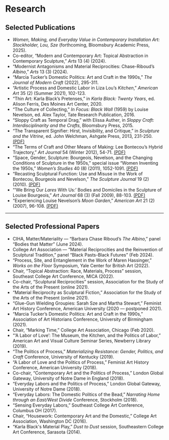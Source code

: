 # Research

## Selected Publications

* *Women, Making, and Everyday Value in Contemporary Installation Art: Stockholder, Lou, Sze* (forthcoming, Bloomsbury Academic Press, 2025).
* Co-editor, “Modern and Contemporary Art: Topical Abstraction in Contemporary Sculpture,” *Arts* 13 (4) (2024).
* “Modernist Antagonisms and Material Reciprocities: Chase-Riboud’s *Albino*,” *Arts* 13 (3) (2024).
* “Marcia Tucker’s Domestic Politics: Art and Craft in the 1990s,” *The Journal of Modern Craft* (2022), 295-311.
* “Artistic Process and Domestic Labor in Liza Lou’s *Kitchen*,” *American Art* 35 (2) (Summer 2021), 102-123.
* “Thin Art: Karla Black’s Pretenses,” in *Karla Black: Twenty Years*, ed. Alison Ferris, Des Moines Art Center, 2020.
* “The Culture of Collecting,” *In Focus: Black Wall* (1959) by Louise Nevelson, ed. Alex Taylor, Tate Research Publication, 2016.
* “Sloppy Craft as Temporal Drag,” with Elissa Auther, in *Sloppy Craft: Interdisciplinarity and the Crafts*, Bloomsbury Press, 2015.
* “The Transparent Signifier: Hirst, Invisibility, and Critique,” in *Sculpture and the Vitrine*, ed. John Welchman, Ashgate Press, 2013, 231-250. [(PDF)](/public/content/papers/Speaks-hirst.pdf)
* “The Terms of Craft and Other Means of Making: Lee Bontecou’s Hybrid Trajectory,” *Art Journal* 54 (Winter 2012), 54-71. [(PDF)](/public/content/papers/Speaks-Bontecout-craft-AJ.pdf)
* “Space, Gender, Sculpture: Bourgeois, Nevelson, and the Changing Conditions of Sculpture in the 1950s,” special issue “Women Inventing the 1950s,” *Women’s Studies* 40 (8) (2011), 1052-1091. [(PDF)](/public/content/papers/Speaks_Space_gender_Sculpture_WS_11.pdf)
* “Recasting Sculptural Function: Use and Misuse in the Work of Bontecou, Bourgeois and Nevelson,” *The Sculpture Journal* 19 (2) (2010). [(PDF)](/public/content/papers/Speaks_Recasting_sculptural_function_10.pdf)
* “‘We Bring Our *Lares* With Us:’ Bodies and Domiciles in the Sculpture of Louise Bourgeois,” *Art Journal* 68 (3) (Fall 2009), 88-103. [(PDF)](/public/content/papers/Speaks_Bourgeois_AJ_download.pdf)
* “Experiencing Louise Nevelson’s *Moon Garden*,” *American Art* 21 (2) (2007), 96-108. [(PDF)](/public/content/papers/Speaks_Nevelson_AA_07.pdf)

---

## Selected Professional Papers

* CIHA, Matter/Materiality — “Barbara Chase Riboud’s *The Albino*,” panel “Bodies that Matter” (June 2024).
* College Art Association — “Material Reciprocities and the Reinvention of Sculptural Tradition,” panel “Black Pasts-Black Futures” (Feb 2024).
* “Process, Site, and Entanglement in the Work of Maren Hassinger,” *Works on the Floor* Symposium, Yale Center for British Art (2022).
* Chair, “Topical Abstraction: Race, Materials, Process” session, Southeast College Art Conference, MICA (2022).
* Co-chair, “Sculptural Reciprocities” session, Association for the Study of the Arts of the Present (online 2021).
* “Material Reciprocity as Sculptural Fiction,” Association for the Study of the Arts of the Present (online 2021).
* “Glue-Gun Wielding Groupies: Sarah Sze and Martha Stewart,” Feminist Art History Conference, American University (2020 — postponed 2021).
* “Marcia Tucker’s Domestic Politics: Art and Craft in the 1990s,” Association of Art Historians Conference, University of Birmingham (2021).
* Chair, “Marking Time,” College Art Association, Chicago (Feb 2020).
* “‘A Labor of Love’: The Museum, the Kitchen, and the Politics of Labor,” American Art and Visual Culture Seminar Series, Newberry Library (2019).
* “The Politics of Process,” *Materializing Resistance: Gender, Politics, and Craft* Conference, University of Kentucky (2019).
* “A Labor of Love and the Politics of Process,” Feminist Art History Conference, American University (2018).
* Co-chair, “Contemporary Art and the Politics of Process,” London Global Gateway, University of Notre Dame in England (2018).
* “Everyday Labors and the Politics of Process,” London Global Gateway, University of Notre Dame (2018).
* “Everyday Labors: The Domestic Politics of the Bead,” *Narrating Home through an East/West Divide* Conference, Stockholm (2018).
* “Sensing Everyday Labors,” Southeast College Art Conference, Columbus OH (2017).
* Chair, “Housework: Contemporary Art and the Domestic,” College Art Association, Washington DC (2016).
* “Karla Black's Material Play,” *Dust to Dust* session, Southeastern College Art Conference, Sarasota (2014).
